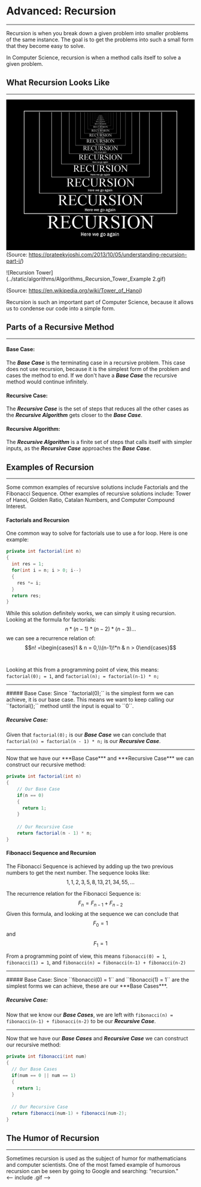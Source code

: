 # Advanced: Recursion
<hr>
Recursion is when you break down a given problem into smaller problems of the same instance. The goal is to get the problems into such a small form that they become easy to solve. 

In Computer Science, recursion is when a method calls itself to solve a given problem.

## What Recursion Looks Like
<hr>

![Recursion Example](../static/algorithms/Algorithms_Recursion_Example.jpg)
(Source: https://prateekvjoshi.com/2013/10/05/understanding-recursion-part-i/)

![Recursion Tower](../static/algorithms/Algorithms_Recursion_Tower_Example 2.gif)

(Source: https://en.wikipedia.org/wiki/Tower_of_Hanoi)

Recursion is such an important part of Computer Science, because it allows us to condense our code into a simple form.

## Parts of a Recursive Method
<hr>

#### Base Case:
The ***Base Case*** is the terminating case in a recursive problem. This case does not use recursion, because it is the simplest form of the problem and cases the method to end. If we don't have a ***Base Case*** the recursive method would continue infinitely. 

#### Recursive Case:
The ***Recursive Case*** is the set of steps that reduces all the other cases as the ***Recursive Algorithm*** gets closer to the ***Base Case***.

#### Recursive Algorithm:
The ***Recursive Algorithm*** is a finite set of steps that calls itself with simpler inputs, as the ***Recursive Case*** approaches the ***Base Case***.

## Examples of Recursion
<hr>
Some common examples of recursive solutions include Factorials and the Fibonacci Sequence. Other examples of recursive solutions include: Tower of Hanoi, Golden Ratio, Catalan Numbers, and Computer Compound Interest.

#### Factorials and Recursion
One common way to solve for factorials use to use a for loop.
Here is one example:

```Java
private int factorial(int n)
{
  int res = 1;
  for(int i = n; i > 0; i--)
  {
    res *= i;
  }
  return res;
}
```
While this solution definitely works, we can simply it using recursion.
Looking at the formula for factorials: $$n*(n-1)*(n-2)*(n-3)...$$
we can see a recurrence relation of: $$n! =\begin{cases}1 & n = 0,\\(n-1)!*n & n > 0\end{cases}$$ 
<br>
<br>
Looking at this from a programming point of view, this means:
``factorial(0); = 1``, and ``factorial(n); = factorial(n-1) * n;``
<hr>
##### Base Case:
Since ``factorial(0);`` is the simplest form we can achieve, it is our base case. This means we want to keep calling our ``factorial();`` method until the input is equal to ``0``.

##### Recursive Case:
Given that ``factorial(0);`` is our ***Base Case*** we can conclude that ``factorial(n) = factorial(n - 1) * n;`` is our ***Recursive Case***.
<hr>
Now that we have our ***Base Case*** and ***Recursive Case*** we can construct our recursive method:

```Java
private int factorial(int n)
{
    // Our Base Case
    if(n == 0)
    {
      return 1;
    }
    
    // Our Recursive Case
    return factorial(n - 1) * n;
}
```

#### Fibonacci Sequence and Recursion
The Fibonacci Sequence is achieved by adding up the two previous numbers to get the next number. The sequence looks like: $$1, 1, 2, 3, 5, 8, 13, 21, 34, 55, ...$$

The recurrence relation for the Fibonacci Sequence is: $$F_{n} = F_{n-1} + F_{n-2}$$
Given this formula, and looking at the sequence we can conclude that $$F_{0} = 1$$ and $$F_{1} = 1$$

From a programming point of view, this means ``fibonacci(0) = 1``, ``fibonacci(1) = 1``, and ``fibonacci(n) = fibonacci(n-1) + fibonacci(n-2)``

<hr>
##### Base Case:
Since ``fibonacci(0) = 1`` and ``fibonacci(1) = 1`` are the simplest forms we can achieve, these are our ***Base Cases***.

##### Recursive Case:
Now that we know our ***Base Cases***, we are left with ``fibonacci(n) = fibonacci(n-1) + fibonacci(n-2)`` to be our ***Recursive Case***.
<hr>

Now that we have our ***Base Cases*** and ***Recursive Case*** we can construct our recursive method:

```Java
private int fibonacci(int num)
{
  // Our Base Cases
  if(num == 0 || num == 1)
  {
    return 1;
  }
  
  // Our Recursive Case
  return fibonacci(num-1) + fibonacci(num-2);
}

```

## The Humor of Recursion
<hr>
Sometimes recursion is used as the subject of humor for mathematicians and computer scientists. One of the most famed example of humorous recursion can be seen by going to Google and searching: "recursion." 
<br>
<-- include .gif -->